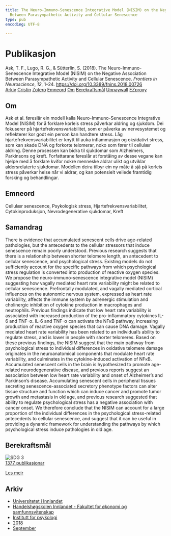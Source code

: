 ```yaml
---
title: The Neuro-Immuno-Senescence Integrative Model (NISIM) on the Negative Association
  Between Parasympathetic Activity and Cellular Senescence
type: pub
encoding: UTF-8

---
```

<h1>Publikasjon</h1>
<article id="csl-bib-container-Q579CJJT" class="csl-bib-container">
  <div class="csl-bib-body"> <div class="csl-entry">Ask, T. F., Lugo, R. G., &#38; Sütterlin, S. (2018). The Neuro-Immuno-Senescence Integrative Model (NISIM) on the Negative Association Between Parasympathetic Activity and Cellular Senescence. <i>Frontiers in Neuroscience</i>, <i>12</i>, 1–24. <a href="https://doi.org/10.3389/fnins.2018.00726">https://doi.org/10.3389/fnins.2018.00726</a></div> </div>
  <div class="csl-bib-buttons">
    <a href="#taxonomy-article-Q579CJJT" alt="archive" class="csl-bib-button">Arkiv</a>
    <a href="https://app.cristin.no/results/show.jsf?id=1612490" alt="Cristin" class="csl-bib-button">Cristin</a>
    <a href="http://zotero.org/groups/5881554/items/Q579CJJT" alt="Zotero" class="csl-bib-button">Zotero</a>
    <a href="#keywords-article-Q579CJJT" alt="keywords" class="csl-bib-button">Emneord</a>
    <a href="#about-article-Q579CJJT" alt="about_pub" class="csl-bib-button">Om</a>
    <a href="#sdg-article-Q579CJJT" alt="sdg" class="csl-bib-button">Berekraftsmål</a>
    <a href="https://www.frontiersin.org/articles/10.3389/fnins.2018.00726/pdf" alt="Unpaywall" class="csl-bib-button">Unpaywall</a>
    <a href="https://www.frontiersin.org/articles/10.3389/fnins.2018.00726/pdf" alt="EZproxy" class="csl-bib-button">EZproxy</a>
  </div>
  <div id="csl-bib-meta-container-Q579CJJT"></div>
</article>
<div id="csl-bib-meta-Q579CJJT" class="csl-bib-meta">
  <article id="about-article-Q579CJJT" class="about_pub-article">
    <h1>Om</h1>
    Ask et al. føreslår ein modell kalla Neuro-Immuno-Senescence Integrative Model (NISIM) for å forklare korleis stress påverkar aldring og sjukdom. Dei fokuserer på hjartefrekvensvariabilitet, som er påverka av nervesystemet og reflekterer kor godt ein person kan handtere stress. Låg hjartefrekvensvariabilitet er knytt til auka inflammasjon og oksidativt stress, som kan skade DNA og forkorte telomerar, noko som fører til cellulær aldring. Denne prosessen kan bidra til sjukdomar som Alzheimers, Parkinsons og kreft. Forfattarane føreslår at forståing av desse vegane kan hjelpe med å forklare kvifor nokre menneske aldrar ulikt og utviklar aldersrelaterte sjukdomar. Modellen deira tilbyr ein ny måte å sjå på korleis stress påverkar helse når vi aldrar, og kan potensielt veilede framtidig forsking og behandlingar.
  </article>
  <article id="keywords-article-Q579CJJT" class="keywords-article">
    <h1>Emneord</h1>
    Cellulær senescence, Psykologisk stress, Hjartefrekvensvariabilitet, Cytokinproduksjon, Nevrodegenerative sjukdomar, Kreft
  </article>
  <article id="abstract-article-Q579CJJT" class="abstract-article">
    <h1>Samandrag</h1>
    There is evidence that accumulated senescent cells drive age-related pathologies, but the antecedents to the cellular stressors that induce senescence remain poorly understood. Previous research suggests that there is a relationship between shorter telomere length, an antecedent to cellular senescence, and psychological stress. Existing models do not sufficiently account for the specific pathways from which psychological stress regulation is converted into production of reactive oxygen species. We propose the neuro-immuno-senescence integrative model (NISIM) suggesting how vagally mediated heart rate variability might be related to cellular senescence. Prefrontally modulated, and vagally mediated cortical influences on the autonomic nervous system, expressed as heart rate variability, affects the immune system by adrenergic stimulation and cholinergic inhibition of cytokine production in macrophages and neutrophils. Previous findings indicate that low heart rate variability is associated with increased production of the pro-inflammatory cytokines IL-6 and TNF-α. IL-6 and TNF-α can activate the NFκB pathway, increasing production of reactive oxygen species that can cause DNA damage. Vagally mediated heart rate variability has been related to an individual’s ability to regulate stress, and is lower in people with shorter telomeres. Based on these previous findings, the NISIM suggest that the main pathway from psychological stress to individual differences in oxidative telomere damage originates in the neuroanatomical components that modulate heart rate variability, and culminates in the cytokine-induced activation of NFκB. Accumulated senescent cells in the brain is hypothesized to promote age-related neurodegenerative disease, and previous reports suggest an association between low heart rate variability and onset of Alzheimer’s and Parkinson’s disease. Accumulating senescent cells in peripheral tissues secreting senescence-associated secretory phenotype factors can alter tissue structure and function which can induce cancer and promote tumor growth and metastasis in old age, and previous research suggested that ability to regulate psychological stress has a negative association with cancer onset. We therefore conclude that the NISIM can account for a large proportion of the individual differences in the psychological stress-related antecedents to cellular senescence, and suggest that it can be useful in providing a dynamic framework for understanding the pathways by which psychological stress induce pathologies in old age.
  </article>
  <article id="sdg-article-Q579CJJT" class="sdg-article">
    <h1>Berekraftsmål</h1>
    <div class="sdg-container"><div id="sdg3" class="sdg">
        <img src="{{< params subfolder >}}images/sdg/sdg03_nn.png" class="image" alt="SDG 3">
        <div class="sdg-overlay">
          <a href="{{< params subfolder >}}nn/archive/?sdg=3#archive" class="sdg-publication-count"><span>1377</span> publikasjonar</a>
          <p><a href="https://fn.no/om-fn/fns-baerekraftsmaal/god-helse-og-livskvalitet?lang=nno-NO" class="sdg-read-more">Les meir</a></p>
        </div>
      </div></div>
  </article>
  <article id="taxonomy-article-Q579CJJT" class="taxonomy-article">
    <h1>Arkiv</h1>
    <ul>
      <li><a href="{{< params subfolder >}}nn/archive/?key=3DCRN523">Universitetet i Innlandet</a></li>
      <li><a href="{{< params subfolder >}}nn/archive/?key=DU8Q9LN9">Handelshøgskolen Innlandet - Fakultet for økonomi og samfunnsvitenskap</a></li>
      <li><a href="{{< params subfolder >}}nn/archive/?key=KTD9NXA8">Institutt for psykologi</a></li>
      <li><a href="{{< params subfolder >}}nn/archive/?key=EQ5YLBRL">2018</a></li>
      <li><a href="{{< params subfolder >}}nn/archive/?key=JZ5BAV85">September</a></li>
    </ul>
  </article>
</div>
